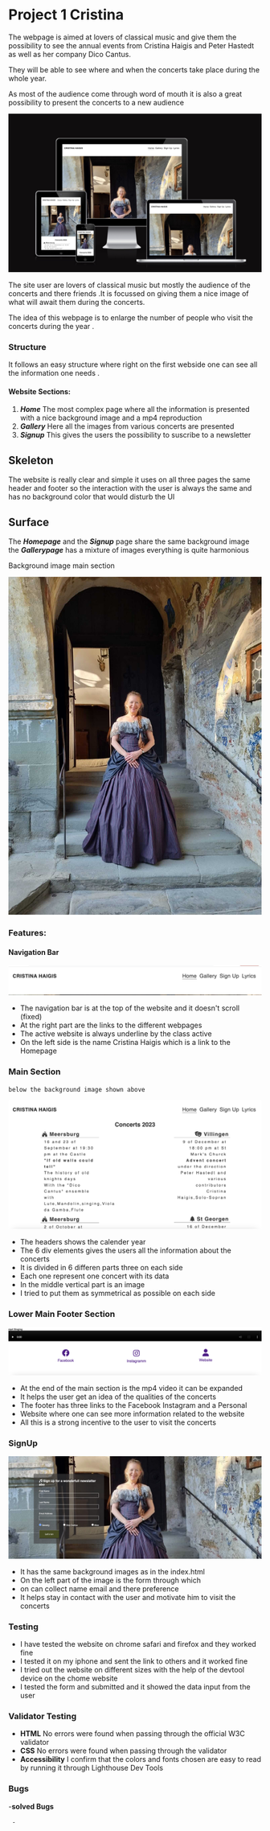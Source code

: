 # Project 1 Cristina

The webpage is aimed at lovers of classical music and give them the possibility
to see the annual events from Cristina Haigis and Peter Hastedt as
well as her company Dico Cantus.

They will be able to see where and when the concerts take place during the
whole year.

As most of the audience come through word of mouth it is also a great possibility
to present the concerts to a new audience

![Responsive website](assets/images/responsivewebsite.jpg)

The site user are lovers of classical music but mostly the audience of the
concerts and there friends .It is focussed
on giving them a nice image of what will await them during the concerts.

The idea of this webpage is to enlarge the number of people who visit
the concerts during the year .

### Structure

It follows an easy structure where right on the first webside one can see all
the information one needs .

#### Website Sections:

1. **_Home_** The most complex page where all the information is presented
   with a nice background image and a mp4 reproduction
2. **_Gallery_** Here all the images from various concerts are presented
3. **_Signup_** This gives the users the possibility to suscribe to a newsletter

## Skeleton

The website is really clear and simple it uses on all three pages the same
header and footer so the interaction with the user is always the same and has
no background color that would disturb the UI

## Surface

The **_Homepage_** and the **_Signup_** page share the same background image
the **_Gallerypage_** has a mixture of images everything is quite
harmonious

Background image main section

![Cristina Haigis](assets/images/cristina1.jpg)

### Features:

#### Navigation Bar

![Header Nav bar](assets/images/header.jpg)

- The navigation bar is at the top of the website and it doesn't scroll (fixed)
- At the right part are the links to the different webpages
- The active website is always underline by the class active
- On the left side is the name Cristina Haigis which is a link to the Homepage

### Main Section

    below the background image shown above

![Mainpart](assets/images/main1indexhtml.jpg)

- The headers shows the calender year
- The 6 div elements gives the users all the information about the concerts
- It is divided in 6 differen parts three on each side
- Each one represent one concert with its data
- In the middle vertical part is an image
- I tried to put them as symmetrical as possible on each
  side

### Lower Main Footer Section

![MainFooter](assets/images/mainfooter.png)

- At the end of the main section is the mp4 video it can be expanded
- It helps the user get an idea of the qualities of the concerts
- The footer has three links to the Facebook Instagram and a Personal
- Website where one can see more information related to the website
- All this is a strong incentive to the user to visit the concerts

### SignUp

![Signup](assets/images/signup1.jpg)

- It has the same background images as in the index.html
- On the left part of the image is the form through which
- on can collect name email and there preference
- It helps stay in contact with the user and motivate him
  to visit the concerts

### Testing

- I have tested the website on chrome safari and firefox and they worked fine
- I tested it on my iphone and sent the link to others and it worked fine
- I tried out the website on different sizes with the help of the devtool device
  on the chome website
- I tested the form and submitted and it showed the data input from the user

### Validator Testing

- **HTML** No errors were found when passing through the official W3C
  validator
- **CSS** No errors were found when passing through the validator
- **Accessibility** I confirm that the colors and fonts chosen are easy to
  read by running it through Lighthouse Dev Tools

### Bugs

-**solved Bugs**

     -

